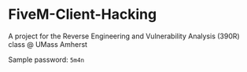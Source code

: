 # FiveM-Client-Hacking
A project for the Reverse Engineering and Vulnerability Analysis (390R) class @ UMass Amherst

Sample password: `5m4n`